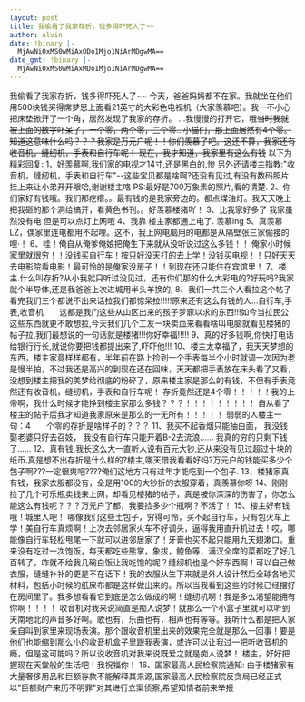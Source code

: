 ```yaml
---
layout: post
title: 我偷看了我家存折，钱多得吓死人了~~
author: Alvin
date: !binary |-
  MjAwNi0xMS0wMiAxODo1Mjo1NiArMDgwMA==
date_gmt: !binary |-
  MjAwNi0xMS0wMiAxMDo1Mjo1NiArMDgwMA==
---
```

我偷看了我家存折，钱多得吓死人了~~ 
今天，爸爸妈妈都不在家。我就坐在他们用500块钱买得席梦思上面看21英寸的大彩色电视机（大家羡慕吧）。我一不小心把床垫掀开了一个角，居然发现了我家的存折。 
...我慢慢的打开它，哦~~当时我就被上面的数字吓呆了，一个零，两个零，三个零...小猫们，那上面居然有4个零。知道这意味什么吗？？？我家是万元户呢！！你们羡慕了吧。这还不算，我家还有收音机，缝纫机，手表和自行车呢！ 
现在，我才知道，我家里有这么有钱~~ 
以下为精彩回复: 
1、好羡慕啊,我们家的电视才14寸,还是黑白的,惨 
另外还请楼主指教:"收音机，缝纫机，手表和自行车"--这些宝贝都是啥啊?还没有见过,有没有数码照片挂上来让小弟开开眼哈,谢谢楼主咯 
PS:最好是700万象素的照片,看的清楚. 
2、你们家好有钱哦。我们那疙瘩。。最有钱的是我家旁边的。都点煤油灯。我天天晚上把我砸的那个洞给搞开，看黄色书刊。。好羡慕楼猪吖！ 
3、比我家好多了 
我家虽然没有电 
但是可以点灯上网哦 
4、我靠 
楼主家都通上电了. 
羡慕ing 
5、真羡慕LZ，偶家里连电都用不起哩。这不，我上网电脑用的电都是从隔壁张三家偷接的哩&middot;！ 
6、哇！俺自从俺爹俺娘把俺生下来就从没听说过这么多钱！！ 
俺家小时候家里就很穷！！没钱买自行车！按只好没天打的去上学！没钱买电视！！只好天天去电影院看电影！最可怜的是俺家没房子！！到现在还只能住在宾馆里！ 
7、楼主.什么叫存折?从小我就只听过没见过，还有你们那的什么大彩电的?好玩吗?我家就个半导体,还是我爸爸上次进城用半头羊换的, 
8、我们一共三个人看拉这个帖子看完我们三个都说不出来话拉我们都惊呆拉!!!!!原来还有这么有钱的人...自行车,手表,收音机　　这都是我门这些从山区出来的孩子梦寐以求的东西!!!如今当拉民公这些东西就更不敢想拉,今天我们几个工友一块卖血来看看啥叫电脑就看见楼猪的帖子拉,我们最想说的一句话就是楼猪!!!你好幸福!!!!! 
9、真的好多钱啊,你快打电话给银行行长,就说你要把钱都提出来了,吓吓他!!! 
10、楼主太幸福了，我天天梦想的东西，楼主家竟样样都有，半年前在路上捡到一个手表每半个小时就调一次因为老是慢半拍，不过我还是高兴的到现在还在回味，天天都把手表放在床头看了又看，没想到楼主把我的美梦给彻底的粉碎了，原来楼主家是那么的有钱，不但有手表竟然还有收音机，缝纫机，手表和自行车呢！ 
存折竟然还是4个零！！！！！我的上帝啊，我什么时候才能挣到楼主家那么多钱？？？！！！！！！！！！ 
自从看了楼主的帖子后我才知道我家原来是那么的一无所有！！！！！ 
弱弱的人楼主一句：4　　个零的存折是啥样子的？？？ 
11、我买不起香烟只能抽白面， 
我没钱娶老婆只好去召妓， 
我没有自行车只能开着B-2去流浪…… 
我真的穷的只剩下钱了…… 
12、真有钱,我长这么大一直听人说有百元大钞,还从来没有见过超过十块的纸币.真是想不出存折是什么样的?楼主,哪天借我看看好吗?万元户的钱能买多少个包子啊???一定很爽吧????俺们这地方只有过年才能吃到一个包子. 
13、楼猪家真有钱，我家衣服都没有，全是用100的大钞折的衣服穿着，真羡慕你呀 
14、刚刚捡了几个可乐瓶卖钱来上网，却看见楼猪的帖子，真是被你深深的伤害了，你怎么能这么有钱呢？？？万元户了都，我要捡多少个瓶啊？不活了！ 
15、楼主好有钱哦！城里人吧！ 
哪像我们这些土包子，穷得可怜，买不起自行车，只有包火车上学！美自行车真烦啊！上次去邻居家火车不好调头，逼得我用直升机过去！哎，哪能像自行车轻松甩尾一下就可以进邻居家了！牙膏也买不起只能用九天翅漱口。重来没有吃过一次饱饭，每天都吃些熊掌，象拔，鲍鱼等，满汉全席的菜都吃了好几百转了，咋就不给我几碗白饭让我吃饱的呢？缝纫机也是个好东西啊！可以自己做衣服，缝缝补补的更是不在话下！我的衣服从生下来就是外人设计然后全球各地买材料，包括小时候的纸尿布都是这样做出来的。所以当我看到这些的时候已经摆好在房间里了。我多想看看它到底是怎么做成的啊！缝纫机啊！我是多么渴望能拥有你啊！！！！ 
收音机对我来说简直是痴人说梦！就那么一个小盒子里就可以听到天南地北的声音多好啊。歌也有，乐曲也有，相声也有等等。我听什么都是把人家亲自叫到家里来现场表演。那个跟收音机里出来的效果完全就是那么一回事！要是他们也能缩到那么小的收音机盒子里跟我表演，或许可以让我过一把听收音机的瘾，但是这可能吗？所以说收音机对我来说既爱之就是痴人说梦！ 
楼主，好好把握现在天堂般的生活吧！我祝福你！ 
16、国家最高人民检察院通知: 
由于楼猪家有大量奢侈用品和巨额存款不能解释其来源,国家最高人民检察院反贪局已经正式以"巨额财产来历不明罪"对其进行立案侦察,希望知情者前来举报

